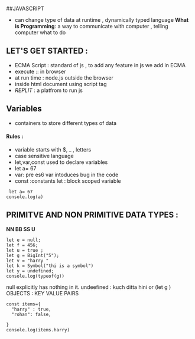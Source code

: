 ##JAVASCRIPT 
- can change type of data at runtime , dynamically typed language 
**What is Programming**: a way to communicate with computer , telling computer what to do
 ## LET'S GET STARTED :
- ECMA Script : standard of js , to add any feature in js we add in ECMA
- execute :: in browser 
- at run time : node.js outside the browser 
- inside html document using script tag 
-  *REPLIT* : a platfrom to run js 
## Variables
- containers to store different types of data 
#### Rules :
- variable starts with $, _ , letters
- case sensitive language 
- let,var,const used to declare variables
- let a= 67 
- var: pre es6  var intoduces bug in the code
- const :constants let : block scoped variable 
```
 let a= 67
console.log(a)
```
## PRIMITVE AND NON PRIMITIVE DATA TYPES :
**NN BB SS U**
```
let e = null;
let f = 456;
let u = true ;
let g = BigInt("5");
let v = "harry "
let k = Symbol("thi is a symbol")
let y = undefined;
console.log(typeof(g))
```
null explicitly has nothing in it.
undeefined : kuch ditta hini or (let g )
OBJECTS : KEY VALUE PAIRS 
```
const items={
  "harry" : true,
  "rohan": false,

}
console.log(items.harry)
```
